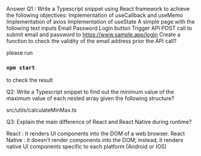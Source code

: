 Answer
Q1 :
Write a Typescript snippet using React framework to achieve the following objectives:
Implementation of useCallback and useMemo
Implementation of axios
Implementation of useState
A simple page with the following text inputs
Email
Password
Login button
Trigger API POST call to submit email and password to https://www.sample.app/login
Create a function to check the validity of the email address prior the API call?

please run

### `npm start`

to check the result

Q2: Write a Typescript snippet to find out the minimum value of the maximum value of each nested array given the following structure?

src/utils/calculateMinMax.ts

Q3: Explain the main difference of React and React Native during runtime?

React : It renders UI components into the DOM of a web browser.
React Native : it doesn't render components into the DOM; instead, it renders native UI components specific to each platform (Android or IOS)
